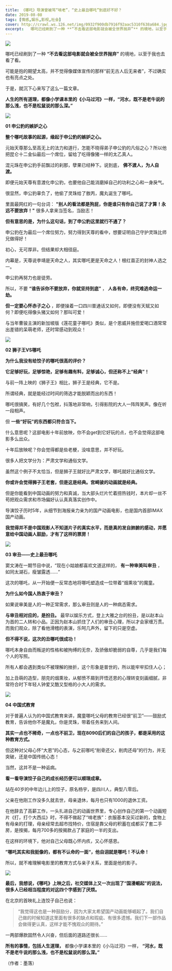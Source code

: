 ```yaml
---
title: 《哪吒》导演曾被骂“啃老”，“史上最丑哪吒”到底好不好？
date: 2019-08-08
tags: [情感,娱乐,影视,社会]
cover: http://crawl.ws.126.net/img/0932f900db7916f92aac5310f638a684.jpg
excerpt:   哪吒已经刷到了一种 **“不去看这部电影就会被全世界抛弃”** 的境地，以至于我也去看了看。
---
```

![](http://crawl.ws.126.net/img/0932f900db7916f92aac5310f638a684.jpg)  

哪吒已经刷到了一种 **“不去看这部电影就会被全世界抛弃”** 的境地，以至于我也去看了看。

可能是抱的期望太高，并不觉得像媒体宣传的那样“前无古人后无来者”，不过确实也有亮点之处。

于是，就沉下心来写了这么一篇文章。

**人生的所有道理，都像小学课本里的《小马过河》一样，“河水，既不是老牛说的那么浅，也不是松鼠说的那么深。”**

![](http://crawl.ws.126.net/img/250eb1cfc6a762f84676a58324e7e66e.jpg)  

**01 申公豹的嫉妒之心**

**整个哪吒故事的起源，缘起于申公豹的嫉妒之心。**

元始天尊那么至高无上的法力和道行，怎能不晓得弟子申公豹的凡俗之心？所以他把昆仑十二金仙最后一个席位，留给了吃得像猪一样的太乙真人。

混元珠在申公豹手前飘过的刹那，孽果已经种下。说到底， **佛不渡人，为人自渡。**

即便元始天尊有意渡化申公豹，也要他自己能消磨掉自己的功利之心和一身戾气。

很显然，申公豹辜负了，他偷了灵珠给了敖丙，魔丸诞生了哪吒。

里面最网红的一句台词： **"别人的看法都是狗屁，你是谁只有你自己说了才算！永远不要放弃！"** 很多人拿来当签名，当励志！

**但有意思的是，为什么这句话，到了申公豹这里就行不通了？**

申公豹在为最后一个席位努力，努力得到天尊的看中，想要证明自己守护灵珠比师兄做得好！

初心，无可厚非。但结果却大相径庭。

内幕是，天尊说李靖是天命之人，其实哪吒更是天命之人！根红苗正的封神人选之一。

申公豹再努力也是徒劳。

所以，不要 **“谁告诉你不要放弃，你就坚持到底”** ， **人各有命，终究难逃命运一劫。**

**但一定要心怀赤子之心** ，即便操着一口四川普通话又如何，即便没有天赋又如何？即便吃得像头猪又如何？那叫可爱！

与当年曹骏主演的新加坡版《莲花童子哪吒》类似，是个恩威并施但爱喝口酒常常出差错的呆萌老师，还时常感动到观众！

![](http://crawl.ws.126.net/img/7c7e608c25ef54e2526043c64465f25d.jpg)  

**02 狮子王VS哪吒**

**为什么我没有给饺子的哪吒很高的评价？**

**它足够好玩，足够惊艳，足够有趣有料，足够诚心，但还称不上“经典”！**

与前一阵上映的《狮子王》相比，狮子王是经典，它不是。

所谓经典，就是能经过时间的筛选才能脱颖而出的东西！

哪吒很搞笑，有好几个包袱，抖落地非常响，引得影院的大人一阵阵笑声。像在听一段相声。

但 **一些“好玩”的东西都只符合当下。**

什么意思呢？这部电影十年前放映，你不会get到它好玩的点，也不会觉得这部电影多么出众。

十年后放映呢？你会觉得都是些老梗，没啥意思，并不好玩。

很多人把文学分为：严肃文学和通俗文学。

虽然这个例子不太恰当，但是狮子王就好比严肃文学，哪吒就好比通俗文学。

**你或许会觉得狮子王老套，但是这是经典。宫崎骏的动画就是经典。**

但是你能看到中国动画的努力和真诚，当大部头烂片忙着捞热钱时，本片却一丝不苟把观众需求和市场偏好认认真真落实创作中。

导演饺子历时5年，从细节到海报亲力亲为的国产动画电影，也是国内首部IMAX国产动画。

**我觉得并不是中国观影人不知道片子的真实水平，而是真的发自肺腑的感动，并愿意给中国动画人鼓励，才有了这样的票房！**

![](http://crawl.ws.126.net/img/d10f30f2e8c16ff93dd8de67d2768dfa.jpg)  

**03 审丑——史上最丑哪吒**

窦文涛在一期节目中说，“现在小姑娘都喜欢文道这样的， **有一种审美叫审丑** ，如同太湖石，瘦皱露透……“

这次的哪吒，从一开始便一反常态地将哪吒塑造成一位带着“烟熏妆”的魔童。

**为什么如今国人热衷于审丑？**

如果说审美是人的一种正常需求，那么审丑则是人的一种病态需求。

**与审丑相对应的，是扮丑。**
最早以娱乐方式，登上大雅之台的扮丑，是以赵本山为首的二人转和小品。正因为赵本山抓住了人们的审丑心理，所以才会家缠万贯。而我们观众，除了看他滑稽的表演，乐呵几声外，留下的只是空虚。

**但不得不说，这次的丑哪吒很成功！**

哪吒本身自由而叛逆的性格和被拘缚的无奈，及骄傲却脆弱的自尊，几乎是我们每个人的写照。

所有人都会遇到类似不被理解的挫折，这个形象是普世的，所以能牢牢扣住人心；

加上丑萌的造型，朋克的烟熏妆，从郁愤不屑到开悟还恩的心理转变刻画细腻，非常符合时下年轻人钟爱又酷又型格的小大人的需求。

![](http://crawl.ws.126.net/img/86a5b5bb7c7cef9e7c15c669718bc2cb.jpg)  

**04 中国式教育**

对于普遍人认为的中国式教育来讲，魔童哪吒父母的教育已经很“前卫”——鼓励式教育，告诉他你不是魔丸，你是灵珠，带着任务来到人间。

**其实一点也不稀奇，一点也不前卫，现在8090后们的自己的孩子，都是采用的这种教育方式。**

但这种对父母心怀“大恩”的心态，与之前哪吒“削骨还父，削肉还母”的行为，并无突破，还是中国传统心态！

当然，这并不是一种诟病。

**看一看导演饺子自己的成长经历便可以顺理成章。**

站在40岁的中年边儿上的饺子，原名杨宇，是四川人，典型八零后。

父亲在他刚工作没多久就去世，母亲退休，每月也只有1000的退休工资。

在他辞去了高薪工作，一头扎进自己的动画世界里，专心创作自己的第一个动画短片《打，打个大西瓜》时，不得不做起了“啃老族”：衣服基本没买过新的，食物上有母亲的打理，母亲经常去超市找特价，住宿是靠父母的积蓄在成都买了套二手房，是按揭，每月700多的按揭款占了家庭的一半的支出。

在这样的环境下，他对自己父母既心怀内疚，又心怀感恩。

**”哪吒其实和我挺像的，都有不认命的一面“，他自诩就是哪吒！不认命！**

所以，就不难理解电影里的教育方式与亲子关系，里面是他的影子。

![](http://crawl.ws.126.net/img/48d37edb921520b817ddda04360e3f2f.jpg)  

**最后，我想说，《哪吒》上映之后，社交媒体上又一次出现了“国漫崛起”的说法，很多人已经相当程度的对这四个字感到了厌烦。**

在北京的首映礼上连饺子自己也说：

>
> “我觉得这也是一种鼓励分，因为大家太希望国产动画能够崛起了。我们自己做的时候知道这里面有很多的缺点和瑕疵、有很多遗憾。我们下一部作品会做得更认真，这样才能不愧观众的期待。”  
>

一两部爆款固然令人兴奋，但后面的道路还很长......

**所有的事情，包括人生道理，** 都像小学课本里的《小马过河》一样， **“河水，既不是老牛说的那么浅，也不是松鼠说的那么深。”**

（作者：墨落）

